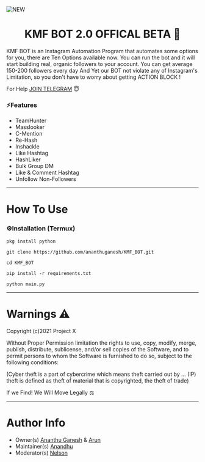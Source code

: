 ![NEW](https://user-images.githubusercontent.com/58104674/123948552-26ed5100-d9bf-11eb-9a76-96dcda13d870.gif)
<h1 align="center">KMF BOT 2.0 OFFICAL BETA 🤖</h1 align="center"> 
KMF BOT is an Instagram Automation Program that automates some options for you, there are Ten Options available now. You can run the bot and it will start building real, organic 
followers to your account. You can get average 150-200 followers every day And Yet our BOT not violate any of Instagram's Limitation, so you don't have to worry about getting 
ACTION BLOCK !

For Help [JOIN TELEGRAM](https://t.me/ProjectX_insta) 😇

### ⚡Features

- TeamHunter
- Masslooker
- C-Mention
- Re-Hash
- Inshackle
- Like Hashtag
- HashLiker
- Bulk Group DM
- Like & Comment Hashtag
- Unfollow Non-Followers
---

# How To Use

### ⚙️Installation (Termux)
```
pkg install python
```
```
git clone https://github.com/ananthuganesh/KMF_BOT.git
```
```
cd KMF_BOT
```
```
pip install -r requirements.txt
```
```
python main.py
```
---
# Warnings ⚠
Copyright (c)2021 Project X

Without Proper Permission limitation the rights to use, copy, modify, merge, publish,
distribute, sublicense, and/or sell copies of the Software, and to
permit persons to whom the Software is furnished to do so, subject to
the following conditions:

(Cyber theft is a part of cybercrime which means theft carried out by ... 
(IP) theft is defined as theft of material that is copyrighted, the theft of trade)

If we Find! We Will Move Legally ⚖

---
# Author Info
- Owner(s) [Ananthu Ganesh](https://www.instagram.com/un_f__amour/) & [Arun](https://www.instagram.com/dr.luttappi/)
- Maintainer(s) [Anandhu](https://www.instagram.com/mind________freezer/)
- Moderator(s) [Nelson](https://www.instagram.com)
